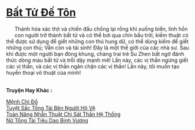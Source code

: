 <a href="https://truyentiki.com/bat-tu-de-ton.33515/" title="Bất Tử Đế Tôn"><h1>Bất Tử Đế Tôn</h1></a><div style="display:table"><img align="right" style="float: left; padding: 10px;" src="https://truyentiki.com/images/story/200x260/33515.jpg" alt="">Thánh hóa xác thịt và chiến đấu chống lại rồng khi xuống biển, linh hồn con người trở thành bất tử và có thể bơi qua chín bầu trời, kiếm thuật có thể được sử dụng để giết những con thú hung dữ, có thể dùng kiếm để giết những con thú; Vẫn còn và tái sinh! Đây là một thế giới của các nhà sư. Sau khi được một người bạn đóng khung, chàng trai trẻ Su Zhen bất ngờ đánh thức dòng máu bất tử và trỗi dậy mạnh mẽ! Lần này, các vị thần ngừng giết các vị thần, và các vị thần ngăn chặn các vị thần! Lần này, tôi muốn tạo huyền thoại võ thuật của mình!</div><p><br><b>Truyện Hay Khác :</b></p><a href="https://truyentiki.com/menh-chi-do.33514/" alt="Mệnh Chi Đồ">Mệnh Chi Đồ</a><br/><a href="https://github.com/nownovels/top500/tree/master/truyenhay/33806/" alt="Tuyệt Sắc Tổng Tài Bên Người Hộ Vệ">Tuyệt Sắc Tổng Tài Bên Người Hộ Vệ</a><br/><a href="https://www.flickr.com/photos/188164041@N05/49956129331/" alt="Toàn Năng Nhẫn Thuật Chi Sát Thần Hệ Thống">Toàn Năng Nhẫn Thuật Chi Sát Thần Hệ Thống</a><br/><a href="https://github.com/nownovels/top500/tree/master/truyenhay/33745/" alt="Nữ Tổng Tài Tiêu Dao Binh Vương">Nữ Tổng Tài Tiêu Dao Binh Vương</a><br/>
